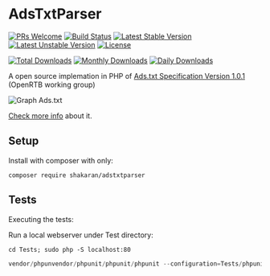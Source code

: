 # AdsTxtParser

[![PRs Welcome](https://img.shields.io/badge/PRs-welcome-brightgreen.svg)][3]
[![Build Status](https://travis-ci.org/shakaran/adstxtparser.svg?branch=master)](https://travis-ci.org/shakaran/adstxtparser)
[![Latest Stable Version](https://poser.pugx.org/shakaran/adstxtparsere/v/stable.png)](https://packagist.org/packages/shakaran/adstxtparser)
[![Latest Unstable Version](https://poser.pugx.org/shakaran/adstxtparser/v/unstable)](https://packagist.org/packages/shakaran/adstxtparser)
[![License](https://poser.pugx.org/shakaran/adstxtparser/license)](https://packagist.org/packages/shakaran/adstxtparser)


[![Total Downloads](https://poser.pugx.org/shakaran/adstxtparser/downloads.png)](https://packagist.org/packages/shakaran/adstxtparser)
[![Monthly Downloads](https://poser.pugx.org/shakaran/adstxtparser/d/monthly)](https://packagist.org/packages/shakaran/adstxtparser)
[![Daily Downloads](https://poser.pugx.org/shakaran/adstxtparser/d/daily)](https://packagist.org/packages/shakaran/adstxtparser)



A open source implemation in PHP of [Ads.txt Specification Version 1.0.1](https://iabtechlab.com/wp-content/uploads/2017/09/IABOpenRTB_Ads.txt_Public_Spec_V1-0-1.pdf) (OpenRTB working group)

![Graph Ads.txt](https://i.imgur.com/NnVCHz9.png)

[Check more info](https://iabtechlab.com/ads-txt/) about it.

## Setup ##

Install with composer with only:

```cli
composer require shakaran/adstxtparser
```

## Tests ##

Executing the tests:

Run a local webserver under Test directory:

```cli
cd Tests; sudo php -S localhost:80
```

```php
vendor/phpunvendor/phpunit/phpunit/phpunit --configuration=Tests/phpunit.xml --include-path=Tests
```

[3]: https://github.com/shakaran/adstxtparser/issues?utf8=%E2%9C%93&q=is%3Aopen%20is%3Aissue
